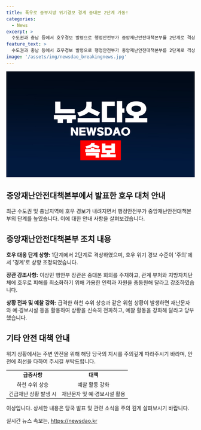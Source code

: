 ```yaml
---
title: 폭우로 중부지방 위기경보 경계 중대본 2단계 가동!
categories:
  - News
excerpt: >
  수도권과 충남 등에서 호우경보 발령으로 행정안전부가 중앙재난안전대책본부를 2단계로 격상했다. 이상민 행안부 장관은 호우로 피해가 나지 않도록 인력과 자원을 총동원하고, 급격한 하천 수위 상승 시 재난문자와 예·경보시설을 활용해 상황을 신속히 전파할 것을 당부했다.
feature_text: >
  수도권과 충남 등에서 호우경보 발령으로 행정안전부가 중앙재난안전대책본부를 2단계로 격상했다. 이상민 행안부 장관은 호우로 피해가 나지 않도록 인력과 자원을 총동원하고, 급격한 하천 수위 상승 시 재난문자와 예·경보시설을 활용해 상황을 신속히 전파할 것을 당부했다.
image: '/assets/img/newsdao_breakingnews.jpg'
---
```


<p><img src="/assets/img/newsdao_breakingnews.jpg" alt="flaretime 속보" /></p>

<h2 data-ke-size="size32"><b>중앙재난안전대책본부에서 발표한 호우 대처 안내</b></h2>

<p data-ke-size="size16">최근 수도권 및 충남지역에 호우 경보가 내려지면서 행정안전부가 중앙재난안전대책본부의 단계를 높였습니다. 이에 대한 안내 사항을 살펴보겠습니다.</p>

<h2 data-ke-size="size26">중앙재난안전대책본부 조치 내용</h2>

<p data-ke-size="size16"><b>호우 대응 단계 상향:</b> 1단계에서 2단계로 격상하였으며, 호우 위기 경보 수준이 '주의'에서 '경계'로 상향 조정되었습니다.</p>

<p data-ke-size="size16"><b>장관 강조사항:</b> 이상민 행안부 장관은 중대본 회의를 주재하고, 관계 부처와 지방자치단체에 호우로 피해를 최소화하기 위해 가용한 인력과 자원을 총동원해 달라고 강조하였습니다.</p>

<p data-ke-size="size16"><b>상황 전파 및 예찰 강화:</b> 급격한 하천 수위 상승과 같은 위험 상황이 발생하면 재난문자와 예·경보시설 등을 활용하여 상황을 신속히 전파하고, 예찰 활동을 강화해 달라고 당부했습니다.</p>

<h2 data-ke-size="size26">기타 안전 대책 안내</h2>

<p data-ke-size="size16">위기 상황에서는 주변 안전을 위해 해당 당국의 지시를 주의깊게 따라주시기 바라며, 안전에 최선을 다하여 주시길 부탁드립니다.</p>

<table>
  <tr>
    <td style="text-align: center; height: 17px;"><b>급증사항</b></td>
    <td style="text-align: center; height: 17px;"><b>대책</b></td>
  </tr>
  <tr>
    <td style="text-align: center; height: 17px;">하천 수위 상승</td>
    <td style="text-align: center; height: 17px;">예찰 활동 강화</td>
  </tr>
  <tr>
    <td style="text-align: center; height: 17px;">긴급재난 상황 발생 시</td>
    <td style="text-align: center; height: 17px;">재난문자 및 예·경보시설 활용</td>
  </tr>
</table>

<p data-ke-size="size16">이상입니다. 상세한 내용은 당국 발표 및 관련 소식을 주의 깊게 살펴보시기 바랍니다.</p>
실시간 뉴스 속보는, <a href="https://newsdao.kr" rel="dofollow">https://newsdao.kr</a>


